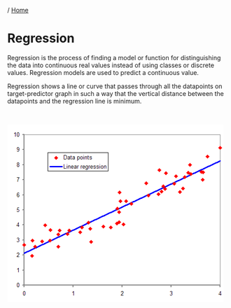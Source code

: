 / [Home](index.md)

# Regression

Regression is the process of finding a model or function for distinguishing the data into continuous real values instead of using classes or discrete values. Regression models are used to predict a continuous value. 

Regression shows a line or curve that passes through all the datapoints on target-predictor graph in such a way that the vertical distance between the datapoints and the regression line is minimum.

<br>

![Regression](images/regression.png "Regression")
<br>
